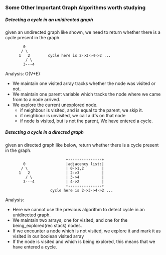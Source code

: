 ### Some Other Important Graph Algorithms worth studying

##### Detecting a cycle in an unidirected graph

given an undirected graph like shown, we need to return whether there is a cycle present in the graph.
```
        0
       / \
      1   2        cycle here is 2->3->4->2 ... 
         / \
        3---4
```

Analysis: O(V+E)
- We maintain one visited array tracks whether the node was visited or not.
- We maintain one parent variable which tracks the node where we came from to a node arrived.
- We explore the current unexplored node.
  - if neighbour is visited, and is equal to the parent, we skip it.
  - if neighbour is unvisited, we call a dfs on that node
  - if node is visited, but is not the parent, We have entered a cycle.

##### Detecting a cycle in a directed graph

given an directed graph like below, return whether there is a cycle present in the graph.
```
                           +---------------+
        0                  |adjacency list:|
       / \                 | 0->1,2        |
      1   2                | 2->3          |
         / \               | 3->4          |
        3---4              | 4->2          | 
                           +---------------+ 
                    cycle here is 2->3->4->2 ... 
```
Analysis:
- Here we cannot use the previous algorithm to detect cycle in an unidirected graph.
- We maintain two arrays, one for visited, and one for the being_explored(rec stack) nodes.
- If we encounter a node which is not visited, we explore it and mark it as visited in our boolean visited array
- If the node is visited and which is being explored, this means that we have entered a cycle. 

